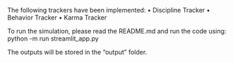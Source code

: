 The following trackers have been implemented:
	•	Discipline Tracker
	•	Behavior Tracker
	•	Karma Tracker

To run the simulation, please read the README.md and run the code using: python -m run streamlit_app.py

The outputs will be stored in the “output” folder.